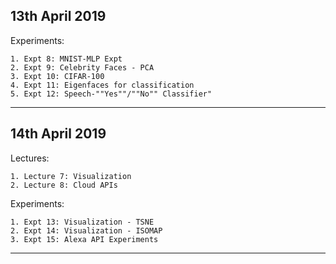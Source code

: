 ## 13th April 2019

Experiments:

    1. Expt 8: MNIST-MLP Expt
    2. Expt 9: Celebrity Faces - PCA
    3. Expt 10: CIFAR-100
    4. Expt 11: Eigenfaces for classification
    5. Expt 12: Speech-""Yes""/""No"" Classifier"


---


## 14th April 2019

Lectures:

    1. Lecture 7: Visualization
    2. Lecture 8: Cloud APIs

Experiments:

    1. Expt 13: Visualization - TSNE
    2. Expt 14: Visualization - ISOMAP
    3. Expt 15: Alexa API Experiments

--- 
